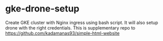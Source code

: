# gke-drone-setup

Create GKE cluster with Nginx ingress using bash script. It will also setup drone with the right credentials. This is supplementary repo to https://github.com/kadamanas93/simple-html-website
